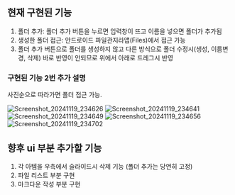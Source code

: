 ## 현재 구현된 기능
1. 폴더 추가: 폴더 추가 버튼을 누르면 입력창이 뜨고 이름을 넣으면 폴더가 추가됨
2. 생성한 폴더 접근: 안드로이드 파일관지라앱(Files)에서 접근 가능
3. 폴더 추가 버튼으로 폴더를 생성하지 않고 다른 방식으로 폴더 수정시(생성, 이름변경, 삭제) 바로 반영이 안되므로 위에서 아래로 드레그시 반영

### 구현된 기능 2번 추가 설명
사진순으로 따라가면 폴더 접근 가능. 

![Screenshot_20241119_234626](https://github.com/user-attachments/assets/ff04f775-33a3-4398-9cc2-29a6c89965f7)
![Screenshot_20241119_234641](https://github.com/user-attachments/assets/d8c62718-ed27-4cde-905e-baf3d081181a)
![Screenshot_20241119_234649](https://github.com/user-attachments/assets/fba60179-eba6-42b5-99f7-914816cecaec)
![Screenshot_20241119_234656](https://github.com/user-attachments/assets/376cbeb9-4fd9-4f8e-9948-8b13f6ce741f)
![Screenshot_20241119_234702](https://github.com/user-attachments/assets/0c85b3de-aa5d-4615-858c-b42363d0a948)

## 향후 ui 부분 추가할 기능
1. 각 아템을 우측에서 슬라이드시 삭제 기능 (폴더 추가는 당연히 고정)
2. 파일 리스트 부분 구현
3. 마크다운 작성 부분 구현



